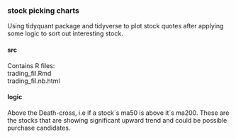 ### stock picking charts ###

Using tidyquant package and tidyverse to plot stock quotes after applying some logic to sort out interesting stock.  

#### src ####  
Contains R files:  
trading_fil.Rmd </br>
trading_fil.nb.html  

#### logic ####  
Above the Death-cross, i.e if a stock´s ma50 is above it´s ma200. These are the stocks that are showing significant upward trend and could be possible purchase candidates.

